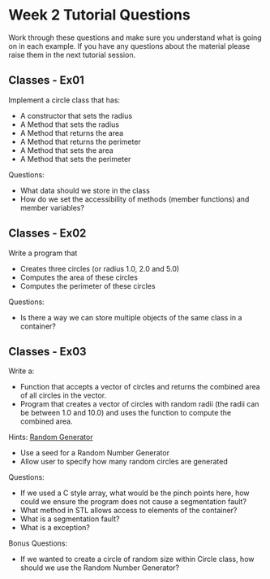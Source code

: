 Week 2 Tutorial Questions
=========================
Work through these questions and make sure you understand what is going on in each example. If you have any questions about the material please raise them in the next tutorial session.

Classes - Ex01
--------------------
Implement a circle class that has:
* A constructor that sets the radius
* A Method that sets the radius
* A Method that returns the area
* A Method that returns the perimeter
* A Method that sets the area
* A Method that sets the perimeter

Questions:
* What data should we store in the class
* How do we set the accessibility of methods (member functions) and member variables?

Classes - Ex02
--------------------
Write a program that 
* Creates three circles (or radius 1.0, 2.0 and 5.0)
* Computes the area of these circles
* Computes the perimeter of these circles

Questions:
* Is there a way we can store multiple objects of the same class in a container?

Classes - Ex03
------------------
Write a: 
* Function that accepts a vector of circles and returns the combined area of all circles in the vector.
* Program that creates a vector of circles with random radii (the radii can be between 1.0 and 10.0) and uses the function to compute the combined area.

Hints:
[Random Generator](http://www.cplusplus.com/reference/random/uniform_real_distribution/)
* Use a seed for a Random Number Generator 
* Allow user to specify how many random circles are generated

Questions:
* If we used a C style array, what would be the pinch points here, how could we ensure the program does not cause a segmentation fault?
* What method in STL allows access to elements of the container?
* What is a segmentation fault?
* What is a exception?

Bonus Questions:
* If we wanted to create a circle of random size within Circle class, how should we use the Random Number Generator?






